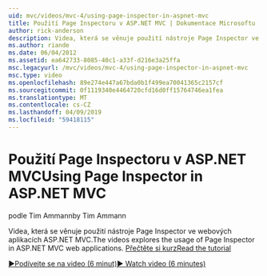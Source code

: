 ```yaml
---
uid: mvc/videos/mvc-4/using-page-inspector-in-aspnet-mvc
title: Použití Page Inspectoru v ASP.NET MVC | Dokumentace Microsoftu
author: rick-anderson
description: Videa, která se věnuje použití nástroje Page Inspector ve webových aplikacích ASP.NET MVC. Přečtěte si kurz
ms.author: riande
ms.date: 06/04/2012
ms.assetid: ea642733-8085-40c1-a33f-d216e3a25ffa
msc.legacyurl: /mvc/videos/mvc-4/using-page-inspector-in-aspnet-mvc
msc.type: video
ms.openlocfilehash: 89e274e447a67bda0b1f499ea70041365c2157cf
ms.sourcegitcommit: 0f1119340e4464720cfd16d0ff15764746ea1fea
ms.translationtype: MT
ms.contentlocale: cs-CZ
ms.lasthandoff: 04/09/2019
ms.locfileid: "59418115"
---
```

# <a name="using-page-inspector-in-aspnet-mvc"></a><span data-ttu-id="12ca0-104">Použití Page Inspectoru v ASP.NET MVC</span><span class="sxs-lookup"><span data-stu-id="12ca0-104">Using Page Inspector in ASP.NET MVC</span></span>

<span data-ttu-id="12ca0-105">podle Tim Ammann</span><span class="sxs-lookup"><span data-stu-id="12ca0-105">by Tim Ammann</span></span>

<span data-ttu-id="12ca0-106">Videa, která se věnuje použití nástroje Page Inspector ve webových aplikacích ASP.NET MVC.</span><span class="sxs-lookup"><span data-stu-id="12ca0-106">The videos explores the usage of Page Inspector in ASP.NET MVC web applications.</span></span> [<span data-ttu-id="12ca0-107">Přečtěte si kurz</span><span class="sxs-lookup"><span data-stu-id="12ca0-107">Read the tutorial</span></span>](../../overview/views/using-page-inspector-in-aspnet-mvc.md)

[<span data-ttu-id="12ca0-108">&#9654;Podívejte se na video (6 minut)</span><span class="sxs-lookup"><span data-stu-id="12ca0-108">&#9654; Watch video (6 minutes)</span></span>](https://channel9.msdn.com/Blogs/ASP-NET-Site-Videos/using-page-inspector-in-aspnet-mvc)
